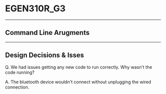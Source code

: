 # EGEN310R_G3
----------------------
Command Line Arugments
----------------------

------------------------
Design Decisions & Isses
------------------------
Q. We had issues getting 
any new code to run correctly. 
Why wasn't the code running?

A. The bluetooth device 
wouldn't connect without 
unplugging the wired connection.
